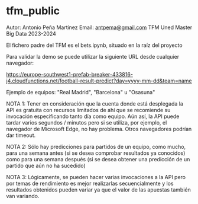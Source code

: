 # tfm_public
Autor: Antonio Peña Martínez
Email: antpema@gmail.com
TFM Uned Master Big Data 2023-2024

El fichero padre del TFM es el bets.ipynb, situado en la raíz del proyecto

Para validar la demo se puede utilizar la siguiente URL desde cualquier navegador:

https://europe-southwest1-prefab-breaker-433816-j4.cloudfunctions.net/football-result-predict?day=yyyy-mm-dd&team=name

Ejemplo de equipos: "Real Madrid", "Barcelona" u "Osasuna"

NOTA 1: Tener en consideración que la cuenta donde está desplegada la API es gratuita con recursos limitados de ahí que se recomiende su invocación especificando tanto día como equipo. Aún así, la API puede tardar varios segundos / minutos pero si se utiliza, por ejemplo, el navegador de Microsoft Edge, no hay problema. Otros navegadores podrían dar timeout.

NOTA 2: Sólo hay predicciones para partidos de un equipo, como mucho, para una semana antes (si se desea comprobar resultados ya conocidos) como para una semana después (si se desea obtener una predicción de un partido que aún no ha sucedido)

NOTA 3: Lógicamente, se pueden hacer varias invocaciones a la API pero por temas de rendimiento es mejor realizarlas secuencialmente y los resultados obtenidos pueden variar ya que el valor de las apuestas también van variando.
